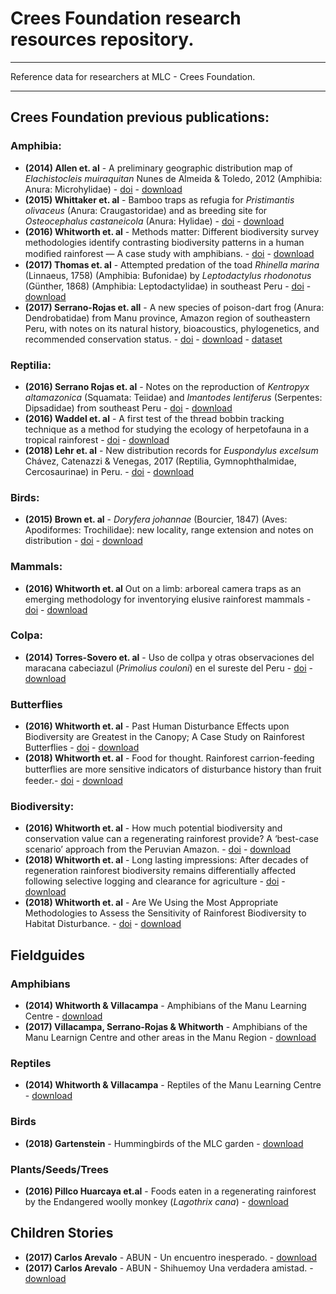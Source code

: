 # Crees Foundation research resources repository.
---
Reference data for researchers at MLC - Crees Foundation.

---
## Crees Foundation previous publications:

### Amphibia:
- **(2014) Allen et. al** - A preliminary geographic distribution map of _Elachistocleis muiraquitan_ Nunes de Almeida & Toledo, 2012 (Amphibia: Anura: Microhylidae) - [doi](https://checklist.pensoft.net/article/18901/) - [download](https://drive.google.com/file/d/1gCVa1VSj6-L53bEJ__BkXmoupCXn7Q_z/view?usp=sharing)
- **(2015) Whittaker et. al** - Bamboo traps as refugia for _Pristimantis olivaceus_ (Anura: Craugastoridae) and as breeding site for _Osteocephalus castaneicola_ (Anura: Hylidae) - [doi](https://www.revistas.usp.br/phyllo/article/view/109483) - [download](https://drive.google.com/file/d/1z4kPHUDGALXbqACwQDpozmrDWFIW7jDk/view?usp=sharing)
- **(2016) Whitworth et. al** - Methods matter: Different biodiversity survey methodologies identify contrasting biodiversity patterns in a human modiﬁed rainforest — A case study with amphibians. - [doi](https://www.sciencedirect.com/science/article/abs/pii/S1470160X1630526X) - [download](https://drive.google.com/file/d/1R4xVd86JqmV2clFSDFCAz0GOb8h1jBC3/view?usp=sharing)
- **(2017) Thomas et. al** - Attempted predation of the toad _Rhinella marina_ (Linnaeus, 1758) (Amphibia: Bufonidae) by _Leptodactylus rhodonotus_ (Günther, 1868) (Amphibia: Leptodactylidae) in southeast Peru - [doi](https://www.biotaxa.org/hn/article/view/27785) - [download](https://drive.google.com/file/d/15wr9bp9Kagt3dqwg3GzVueTcQ_ZHQSD0/view?usp=sharing)
- **(2017) Serrano-Rojas et. all** - A new species of poison-dart frog (Anura: Dendrobatidae) from Manu province, Amazon region of southeastern Peru, with notes on its natural history, bioacoustics, phylogenetics, and recommended conservation status. - [doi](https://zenodo.org/record/246758#.YcDbfT_MLeQ) - [download](https://drive.google.com/file/d/1jLWrjmjP0NiwR9F70QVx64j3E8EwE2K2/view?usp=sharing) - [dataset](https://www.gbif.org/es/dataset/0ed1cf3b-b8b0-456b-93de-363db088f725)

### Reptilia:
- **(2016) Serrano Rojas et. al** - Notes on the reproduction of _Kentropyx altamazonica_ (Squamata: Teiidae) and _Imantodes lentiferus_ (Serpentes: Dipsadidae) from southeast Peru - [doi](https://www.revistas.usp.br/phyllo/article/view/117127) - [download](https://drive.google.com/file/d/1yUMmtLjy23IFdLDEqufTOrxO9yN_rGlX/view?usp=sharing)
- **(2016) Waddel et. al** - A first test of the thread bobbin tracking technique as a method for studying the ecology of herpetofauna in a tropical rainforest - [doi](http://www.herpconbio.org/Volume_11/Issue_1/Waddell_etal_2016.pdf) - [download](https://drive.google.com/file/d/1y0w21x_FCUCleSjFPWRw0tuChCbImavn/view?usp=sharing)
- **(2018) Lehr et. al** - New distribution records for _Euspondylus excelsum_ Chávez, Catenazzi & Venegas, 2017 (Reptilia, Gymnophthalmidae, Cercosaurinae) in Peru. - [doi](https://checklist.pensoft.net/article/29025/) - [download](https://drive.google.com/file/d/1vl01Ym1o8J80MNUIjVdcLAo1UP3UnBzX/view?usp=sharing)

### Birds:
- **(2015) Brown et. al** - _Doryfera johannae_ (Bourcier, 1847) (Aves: Apodiformes: Trochilidae): new locality, range extension and notes on distribution - [doi](https://www.biotaxa.org/cl/article/view/11.5.1749) - [download](https://drive.google.com/file/d/1Roe59gl2l01iYC8ON-69ZwS3IEwkEnwr/view?usp=sharing)

### Mammals:
- **(2016) Whitworth et. al** Out on a limb: arboreal camera traps as an emerging methodology for inventorying elusive rainforest mammals - [doi](https://journals.sagepub.com/doi/10.1177/194008291600900208) - [download](https://drive.google.com/file/d/1vzupMeUKx5BHEEZk9Tlznf52arPcBU-9/view?usp=sharing)

### Colpa:
- **(2014) Torres-Sovero et. al** - Uso de collpa y otras observaciones del maracana cabeciazul (_Primolius couloni_) en el sureste del Peru - [doi](https://sora.unm.edu/node/133532) - [download](https://drive.google.com/file/d/1t6JkY2Tcbp4euazqXscPWqA7wafQ352w/view?usp=sharing)

### Butterflies
- **(2016) Whitworth et. al** - Past Human Disturbance Effects upon Biodiversity are Greatest in the Canopy; A Case Study on Rainforest Butterflies - [doi](https://journals.plos.org/plosone/article?id=10.1371/journal.pone.0150520) - [download](https://drive.google.com/file/d/1Um5OS4MLm6z9P9IlA_lH7wTUB_xfKgxM/view?usp=sharing)
- **(2018) Whitworth et. al** - Food for thought. Rainforest carrion-feeding butterﬂies are more sensitive indicators of disturbance history than fruit feeder.- [doi](https://www.sciencedirect.com/science/article/abs/pii/S0006320717314313) - [download](https://drive.google.com/file/d/1wTfA3mCNNdSwpur-I43WUuCQCjxO-N8z/view?usp=sharing)

### Biodiversity:
- **(2016) Whitworth et. al** - How much potential biodiversity and conservation value can a regenerating rainforest provide? A ‘best-case scenario’ approach from the Peruvian Amazon. - [doi](https://journals.sagepub.com/doi/10.1177/194008291600900112) - [download](https://drive.google.com/file/d/1dmLR9mCvMExoE1GjIOso6SJNKtERQooz/view?usp=sharing)
- **(2018) Whitworth et. al** - Long lasting impressions: After decades of regeneration rainforest biodiversity remains differentially affected following selective logging and clearance for agriculture - [doi](https://www.sciencedirect.com/science/article/pii/S2351989417302317) - [download](https://drive.google.com/file/d/1-vj3S7hMnXcAhOEfI9TxXxrWHdA1u_Hp/view?usp=sharing)
- **(2018) Whitworth et. al** - Are We Using the Most Appropriate Methodologies to Assess the Sensitivity of Rainforest Biodiversity to Habitat Disturbance. - [doi](https://journals.sagepub.com/doi/full/10.1177/1940082918788445) - [download](https://drive.google.com/file/d/12KwIG72V8I6yAp56kQifCnn43dKsh8-F/view?usp=sharing)

## Fieldguides

### Amphibians
- **(2014) Whitworth & Villacampa** - Amphibians of the Manu Learning Centre - [download](https://drive.google.com/file/d/1jkrB75fHsSjvkijWpQYQQwfOJLm0_lok/view?usp=sharing)
- **(2017) Villacampa, Serrano-Rojas & Whitworth** - Amphibians of the Manu Learnign Centre and other areas in the Manu Region - [download](https://drive.google.com/file/d/1cMBmRMBD4ghF1H6lqV3n8pYndhvZVndp/view?usp=sharing)

### Reptiles
- **(2014) Whitworth & Villacampa** - Reptiles of the Manu Learning Centre - [download](https://drive.google.com/file/d/1NTwuGAENWkaA0tWGxVjq4Y6mY8hJaJ3p/view?usp=sharing) 

### Birds
- **(2018) Gartenstein** - Hummingbirds of the MLC garden - [download](https://drive.google.com/file/d/1ky-I2BV9ZX8KoNYAMBjCq9Bx2THprJZG/view?usp=sharing)

### Plants/Seeds/Trees
- **(2016) Pillco Huarcaya et.al** - Foods eaten in a regenerating rainforest by the Endangered woolly monkey (*Lagothrix cana*) - [download](https://drive.google.com/file/d/1vjZWzmyQMlp-LlNopgJLf80q5YZt6iM7/view?usp=sharing)

## Children Stories
- **(2017) Carlos Arevalo** - ABUN - Un encuentro inesperado. - [download](https://drive.google.com/file/d/1j7XnmTp9VyuBQQkcb7XJpnPwj7fXRBeI/view?usp=sharing)
- **(2017) Carlos Arevalo** - ABUN - Shihuemoy Una verdadera amistad. - [download](https://drive.google.com/file/d/1cnqncd60jyAB8S2cudD-Tl7Ysr7A5Mk8/view?usp=sharing)
